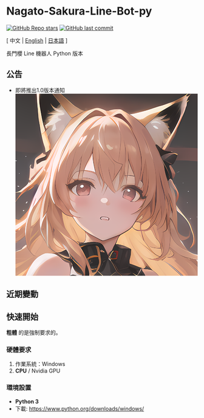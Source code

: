 # Nagato-Sakura-Line-Bot-py

[![GitHub Repo stars](https://img.shields.io/github/stars/AmanoShizukikun/Line-Bot-Nagato-Sakura-py?style=social)](https://github.com/AmanoShizukikun/Line-Bot-Nagato-Sakura-py/stargazers)
[![GitHub last commit](https://img.shields.io/github/last-commit/AmanoShizukikun/Line-Bot-Nagato-Sakura-py)](https://github.com/AmanoShizukikun/Line-Bot-Nagato-Sakura-py/commits/main)

\[ 中文 | [English](README_en.md) | [日本語](README_jp.md) \]

長門櫻 Line 機器人 Python 版本

## 公告

- 即將推出1.0版本通知
![t2i](assets/icon/1.0.png)

## 近期變動

## 快速開始
 **粗體** 的是強制要求的。
 
### 硬體要求
1. 作業系統：Windows
1. **CPU** / Nvidia GPU

### 環境設置
- **Python 3**
- 下載: https://www.python.org/downloads/windows/
